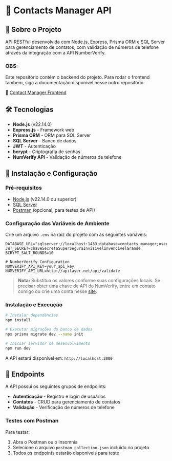 # 📱 Contacts Manager API

## 📖 Sobre o Projeto
API RESTful desenvolvida com Node.js, Express, Prisma ORM e SQL Server para gerenciamento de contatos, com validação de números de telefone através da integração com a API NumberVerify.

### OBS:
Este repositório contém o backend do projeto. Para rodar o frontend tambem, siga a documentação disponível nesse outro repositório:

🔗 [Contact Manager Frontend](https://github.com/conradocmatheus/contact-manager-front)

## 🛠️ Tecnologias
- **Node.js** (v22.14.0)
- **Express.js** - Framework web
- **Prisma ORM** - ORM para SQL Server
- **SQL Server** - Banco de dados
- **JWT** - Autenticação
- **bcrypt** - Criptografia de senhas
- **NumVerify API** - Validação de números de telefone

## 🚀 Instalação e Configuração

### Pré-requisitos
- [Node.js](https://nodejs.org/) (v22.14.0 ou superior)
- [SQL Server](https://www.microsoft.com/pt-br/sql-server/sql-server-downloads)
- [Postman](https://www.postman.com/) (opcional, para testes de API)

### Configuração das Variáveis de Ambiente
Crie um arquivo `.env` na raiz do projeto com as seguintes variáveis:

```
DATABASE_URL="sqlserver://localhost:1433;database=contacts_manager;user=sa;password=admin;encrypt=true;TrustServerCertificate=true"
JWT_SECRET=chaveSecretaSuperSeguraInvisivelInvencivelGrande
BCRYPT_SALT_ROUNDS=10

# NumberVerify Configuration
NUMVERIFY_API_KEY=your_api_key
NUMVERIFY_API_URL=http://apilayer.net/api/validate
```

> **Nota:** Substitua os valores conforme suas configurações locais. Se precisar obter uma chave de API do NumVerify, entre em contato comigo ou crie uma conta nesse [site](https://numverify.com/).

### Instalação e Execução

```bash
# Instalar dependências
npm install

# Executar migrações do banco de dados
npx prisma migrate dev --name init

# Iniciar servidor de desenvolvimento
npm run dev
```

A API estará disponível em: `http://localhost:3000`

## 📡 Endpoints

A API possui os seguintes grupos de endpoints:

- **Autenticação** - Registro e login de usuários
- **Contatos** - CRUD para gerenciamento de contatos
- **Validação** - Verificação de números de telefone

### Testes com Postman

Para testar:

1. Abra o Postman ou o Insomnia
2. Selecione o arquivo `postman_collection.json` incluído no projeto
3. Todos os endpoints estarão disponíveis para teste
